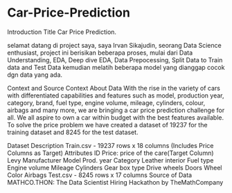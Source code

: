 # Car-Price-Prediction

Introduction
Title
Car Price Prediction.

selamat datang di project saya, saya Irvan Sikajudin, seorang Data Science enthusiast, project ini berisikan beberapa proses, mulai dari Data Understanding, EDA, Deep dive EDA, Data Prepocessing, Split Data to Train data and Test Data kemudian melatih beberapa model yang dianggap cocok dgn data yang ada.

Context and Source
Context
About Data
With the rise in the variety of cars with differentiated capabilities and features such as model, production year, category, brand, fuel type, engine volume, mileage, cylinders, colour, airbags and many more, we are bringing a car price prediction challenge for all. We all aspire to own a car within budget with the best features available. To solve the price problem we have created a dataset of 19237 for the training dataset and 8245 for the test dataset.

Dataset Description
Train.csv - 19237 rows x 18 columns (Includes Price Columns as Target)
Attributes
ID
Price: price of the care(Target Column)
Levy
Manufacturer
Model
Prod. year
Category
Leather interior
Fuel type
Engine volume
Mileage
Cylinders
Gear box type
Drive wheels
Doors
Wheel
Color
Airbags
Test.csv - 8245 rows x 17 columns
Source of Data MATHCO.THON: The Data Scientist Hiring Hackathon by TheMathCompany
